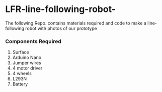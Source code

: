 # LFR-line-following-robot-

<p> The following Repo. contains materials required and code to make a line-following robot with photos of our prototype</p>

<h3>Components Required</h3>
<ol>
  <li>Surface</li>
  <li>Arduino Nano</li>
  <li>Jumper wires</li>
  <li>4 motor driver</li>
  <li>4 wheels</li>
  <li>L293N</li>
  <li>Battery</li>
</ol>

